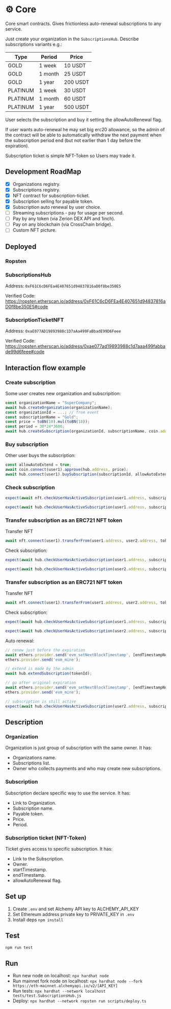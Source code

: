 # ⚙ Core

Core smart contracts.
Gives frictionless auto-renewal subscriptions to any service.

Just create your organization in the `SubscriptionsHub`.
Describe subscriptions variants e.g.:

| Type | Period | Price |
|---|---|---|
| GOLD  |  1 week | 10 USDT  |
| GOLD  |  1 month  |  25 USDT |
| GOLD  |  1 year  | 200 USDT  |
| PLATINUM  |  1 week | 30 USDT  |
| PLATINUM  |  1 month  |  60 USDT |
| PLATINUM  |  1 year  | 500 USDT  |

User selects the subscription and buy it setting the allowAutoRenewal flag.

If user wants auto-renewal he may set big erc20 allowance, so the admin of the contract will be able to automatically withdraw the next payment when the subscription period end (but not earlier than 1 day before the expiration).

Subscription ticket is simple NFT-Token so Users may trade it. 

## Development RoadMap

- [x] Organizations registry.
- [x] Subscriptions registry.
- [x] NFT contract for subscription-ticket.
- [x] Subscription selling for payable token.
- [x] Subscription auto renewal by user choice.
- [ ] Streaming subscriptions - pay for usage per second.
- [ ] Pay by any token (via Zerion DEX API and 1inch).
- [ ] Pay on any blockchain (via CrossChain bridge).
- [ ] Custom NFT picture.

## Deployed

### Ropsten

### SubscriptionsHub
Address: `0xF61C6cD6FEa4E407651d94837816aD0f8be350E5`

Verified Code:
https://ropsten.etherscan.io/address/0xF61C6cD6FEa4E407651d94837816aD0f8be350E5#code

### SubscriptionTicketNFT
Address: `0xaE077AD19893988c1D7aAa499FaBbadE99D6Feee`

Verified Code:
https://ropsten.etherscan.io/address/0xae077ad19893988c1d7aaa499fabbade99d6feee#code


## Interaction flow example

### Create subscription

Some user creates new organization and subscripition:

```js
const organizationName = "SuperCompany"; 
await hub.createOrganization(organizationName);
const organizationId = ...; // from event
const subscriptionName = "Gold";
const price = toBN(10).mul(toBN(18));
const period = 30*24*3600;
await hub.createSubscription(organizationId, subscriptionName, coin.address, price, period);
```

### Buy subscription

Other user buys the subscription:

```js
const allowAutoExtend = true;
await coin.connect(user1).approve(hub.address, price);
await hub.connect(user1).buySubscription(subscriptionId, allowAutoExtend);
```

### Check subscription

```js
expect(await nft.checkUserHasActiveSubscription(user1.address, subscriptionId)).to.be.equal(true);

expect(await hub.checkUserHasActiveSubscription(user1.address, subscriptionId)).to.be.equal(true);
```

### Transfer subscription as an ERC721 NFT token

Transfer NFT

```js
await nft.connect(user1).transferFrom(user1.address, user2.address, tokenId);
```

Check subscription:

```js
expect(await hub.checkUserHasActiveSubscription(user1.address, subscriptionId)).to.be.equal(false);

expect(await hub.checkUserHasActiveSubscription(user2.address, subscriptionId)).to.be.equal(true);
```

### Transfer subscription as an ERC721 NFT token

Transfer NFT

```js
await nft.connect(user1).transferFrom(user1.address, user2.address, tokenId);
```

Check subscription:

```js
expect(await hub.checkUserHasActiveSubscription(user1.address, subscriptionId)).to.be.equal(false);

expect(await hub.checkUserHasActiveSubscription(user2.address, subscriptionId)).to.be.equal(true);
```

Auto renewal:

```js
// renew just before the expiration
await ethers.provider.send('evm_setNextBlockTimestamp', [endTimestampNum - 24*3600]);
ethers.provider.send('evm_mine');

// extend is made by the admin
await hub.extendSubscription(tokenId);

// go after original expiration
await ethers.provider.send('evm_setNextBlockTimestamp', [endTimestampNum + 24*3600]);
ethers.provider.send('evm_mine');

// subscription is still active
expect(await hub.checkUserHasActiveSubscription(user2.address, subscriptionId)).to.be.equal(true);
```

## Description

### Organization

Organization is just group of subscription with the same owner.
It has:
- Organizations name.  
- Subscriptions list.
- Owner who collects payments and who may create new subscriptions.

### Subscription

Subscription declare specific way to use the service.
It has:
- Link to Organization.
- Subscription name.
- Payable token.
- Price.
- Period.

### Subscription ticket (NFT-Token)

Ticket gives access to specific subscription.
It has:
- Link to the Subscription.
- Owner.
- startTimestamp.
- endTimestamp.
- allowAutoRenewal flag.

## Set up

1. Create `.env` and set Alchemy API key to ALCHEMY_API_KEY  
2. Set Ethereum address private key to PRIVATE_KEY in `.env`  
3. Install deps `npm install`  

## Test

```bash
npm run test
```

## Run

* Run new node on localhost: `npx hardhat node`  
* Run mainnet fork node on localhost: `npx hardhat node --fork https://eth-mainnet.alchemyapi.io/v2/[API_KEY]`  
* Run tests: `npx hardhat --network localhost tests/test.SubscriptionsHub.js`  
* Deploy: `npx hardhat --network ropsten run scripts/deploy.ts`  
